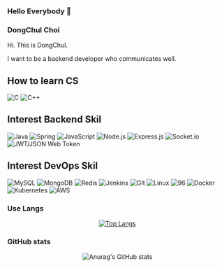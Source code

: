 ### Hello Everybody  👋

<!--
**dc-choi/dc-choi** is a ✨ _special_ ✨ repository because its `README.md` (this file) appears on your GitHub profile.

Here are some ideas to get you started:

- 🔭 I’m currently working on ...
- 🌱 I’m currently learning ...
- 👯 I’m looking to collaborate on ...
- 🤔 I’m looking for help with ...
- 💬 Ask me about ...
- 📫 How to reach me: ...
- 😄 Pronouns: ...
- ⚡ Fun fact: ...
-->

<!--
<div align=center>
  
[![Hits](https://hits.seeyoufarm.com/api/count/incr/badge.svg?url=https%3A%2F%2Fgithub.com%2Fcyheum&count_bg=%2379C83D&title_bg=%23555555&icon=&icon_color=%23E7E7E7&title=hits&edge_flat=false)](https://hits.seeyoufarm.com) 
</div>
-->

### DongChul Choi
Hi. This is DongChul.

I want to be a backend developer who communicates well.

## How to learn CS
<img alt="C" src="https://img.shields.io/badge/C-%2300599C.svg?style=flat-square&amp;logo=c&amp;logoColor=white"> 
<img alt="C++" src="https://img.shields.io/badge/C++-%2300599C.svg?style=flat-square&amp;logo=c%2B%2B&amp;logoColor=white">

## Interest Backend Skil
<img alt="Java" src="https://img.shields.io/badge/Java-%23ED8B00.svg?style=flat-square&amp;logo=java&amp;logoColor=white"> 
<img alt="Spring" src="https://img.shields.io/badge/Spring-%236DB33F.svg?style=flat-square&amp;logo=spring&amp;logoColor=white"> 
<img alt="JavaScript" src="https://img.shields.io/badge/Javascript-F7DF1E?style=flat-square&amp;logo=JavaScript&amp;logoColor=white"> 
<img alt="Node.js" src="https://img.shields.io/badge/Node.js-6DA55F?style=flat-square&amp;logo=node.js&amp;logoColor=white"> 
<img alt="Express.js" src="https://img.shields.io/badge/Express.js-%23404d59.svg?style=flat-square&amp;logo=express&amp;logoColor=%2361DAFB"> 
<img alt="Socket.io" src="https://img.shields.io/badge/Socket.io-black?style=flat-square&amp;logo=socket.io&amp;badgeColor=010101"> 
<img alt="JWT/JSON Web Token" src="https://img.shields.io/badge/JWT-black?style=flat-square&amp;logo=JSON%20web%20tokens">

## Interest DevOps Skil
<img alt="MySQL" src="https://img.shields.io/badge/mysql-%2300f.svg?style=flat-square&amp;logo=mysql&amp;logoColor=white"> 
<img alt="MongoDB" src="https://img.shields.io/badge/MongoDB-%234ea94b.svg?style=flat-square&amp;logo=mongodb&amp;logoColor=white"> 
<img alt="Redis" src="https://img.shields.io/badge/redis-%23DD0031.svg?style=flat-square&amp;logo=redis&amp;logoColor=white"> 
<img alt="Jenkins" src="https://img.shields.io/badge/Jenkins-%232C5263.svg?style=flat-square&amp;logo=jenkins&amp;logoColor=white"> 
<img alt="Git" src="https://img.shields.io/badge/Git-%23F05033.svg?style=flat-square&amp;logo=git&amp;logoColor=white"> 
<img alt="Linux" src="https://img.shields.io/badge/Linux-FCC624?style=flat-square&amp;logo=linux&amp;logoColor=black"> 
<img class="selected-img" src="https://img.shields.io/badge/Nginx-%23009639.svg?style=flat-square&amp;logo=nginx&amp;logoColor=white" alt="96"> 
<img alt="Docker" src="https://img.shields.io/badge/Docker-%230db7ed.svg?style=flat-square&amp;logo=docker&amp;logoColor=white"> 
<img alt="Kubernetes" src="https://img.shields.io/badge/Kubernetes-%23326ce5.svg?style=flat-square&amp;logo=kubernetes&amp;logoColor=white"> 
<img alt="AWS" src="https://img.shields.io/badge/AWS-%23FF9900.svg?style=flat-square&amp;logo=amazon-aws&amp;logoColor=white">

### Use Langs
<div align=center>
  
[![Top Langs](https://github-readme-stats.vercel.app/api/top-langs/?username=dc-choi&layout=compact)](https://github.com/anuraghazra/github-readme-stats)
</div>

### GitHub stats
<div align=center>
  
![Anurag's GitHub stats](https://github-readme-stats.vercel.app/api?username=dc-choi&show_icons=true&theme=flag-india)
</div>
